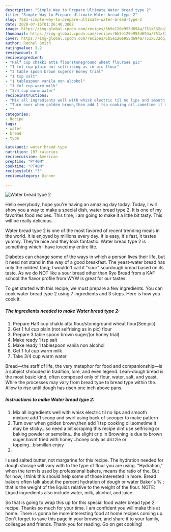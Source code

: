 ```yaml
---
description: "Simple Way to Prepare Ultimate Water bread type 2"
title: "Simple Way to Prepare Ultimate Water bread type 2"
slug: 7581-simple-way-to-prepare-ultimate-water-bread-type-2
date: 2020-07-15T01:26:40.386Z
image: https://img-global.cpcdn.com/recipes/6b5e120e955d694a/751x532cq70/water-bread-type-2-recipe-main-photo.jpg
thumbnail: https://img-global.cpcdn.com/recipes/6b5e120e955d694a/751x532cq70/water-bread-type-2-recipe-main-photo.jpg
cover: https://img-global.cpcdn.com/recipes/6b5e120e955d694a/751x532cq70/water-bread-type-2-recipe-main-photo.jpg
author: Rachel Smith
ratingvalue: 3.2
reviewcount: 8
recipeingredient:
- "Half cup chakki atta flourstoneground wheat flourSee pic"
- "1 ful cup plain not selfrising as in pic flour"
- "3 table spoon brown sugeror honey trial"
- "1 tsp salt"
- "1 tablespoon vanila non alcohol"
- "1 ful cup warm milk"
- "3/4 cup warm water"
recipeinstructions:
- "Mix all ingredients well with whisk electric til no lips and smooth mixture.add 1 scoop and swirl using back of scooper to make pattern"
- "Turn over when golden brown,then add 1 tsp cooking oil.sometime it may be sticky...so need a bit scraping.this recipe dint use selfrising or baking powder or semolina...the slight crip in Browning is due to brown suger.havnt tried with honey...honey only as drizzle or topping...bismillah enjoy"
- ""
categories:
- Recipe
tags:
- water
- bread
- type

katakunci: water bread type 
nutrition: 197 calories
recipecuisine: American
preptime: "PT40M"
cooktime: "PT40M"
recipeyield: "3"
recipecategory: Dinner

---
```



![Water bread type 2](https://img-global.cpcdn.com/recipes/6b5e120e955d694a/751x532cq70/water-bread-type-2-recipe-main-photo.jpg)

Hello everybody, hope you're having an amazing day today. Today, I will show you a way to make a special dish, water bread type 2. It is one of my favorites food recipes. This time, I am going to make it a little bit tasty. This will be really delicious.

Water bread type 2 is one of the most favored of recent trending meals in the world. It is enjoyed by millions every day. It is easy, it's fast, it tastes yummy. They're nice and they look fantastic. Water bread type 2 is something which I have loved my entire life.

Diabetes can change some of the ways in which a person lives their life, but it need not stand in the way of a good breakfast. The yeast-water bread has only the mildest tang; I wouldn&#39;t call it &#34;sour&#34; sourdough bread based on its taste. As we do NOT like a sour bread other than Rye Bread from a KAF school the flavor profile from WYW is great for our tastes.


To get started with this recipe, we must prepare a few ingredients. You can cook water bread type 2 using 7 ingredients and 3 steps. Here is how you cook it.

<!--inarticleads1-->

##### The ingredients needed to make Water bread type 2:

1. Prepare Half cup chakki atta flour/stoneground wheat flour(See pic)
1. Get 1 ful cup plain (not selfrising as in pic) flour
1. Prepare 3 table spoon brown suger/(or honey trial)
1. Make ready 1 tsp salt
1. Make ready 1 tablespoon vanila non alcohol
1. Get 1 ful cup warm milk
1. Take 3/4 cup warm water


Bread—the staff of life, the very metaphor for food and companionship—is a subject shrouded in tradition, lore, and even legend. Lean-dough bread is the most basic kind, often composed only of flour, water, salt, and yeast. While the processes may vary from bread type to bread type within the. Allow to rise until dough has risen one inch above pans. 

<!--inarticleads2-->

##### Instructions to make Water bread type 2:

1. Mix all ingredients well with whisk electric til no lips and smooth mixture.add 1 scoop and swirl using back of scooper to make pattern
1. Turn over when golden brown,then add 1 tsp cooking oil.sometime it may be sticky...so need a bit scraping.this recipe dint use selfrising or baking powder or semolina...the slight crip in Browning is due to brown suger.havnt tried with honey...honey only as drizzle or topping...bismillah enjoy
1. 


I used salted butter, not margarine for this recipe. The hydration needed for dough storage will vary with to the type of flour you are using. &#34;Hydration,&#34; when the term is used by professional bakers, means the ratio of the. But for now, I think this should help some of those interested in more. Bread bakers often talk about the percent hydration of dough or water Baker&#39;s % ; that is the weight of the liquids relative to the weight of the flour. NOTE: Liquid ingredients also include water, milk, alcohol, and juice. 

So that is going to wrap this up for this special food water bread type 2 recipe. Thanks so much for your time. I am confident you will make this at home. There is gonna be more interesting food at home recipes coming up. Don't forget to save this page in your browser, and share it to your family, colleague and friends. Thank you for reading. Go on get cooking!
